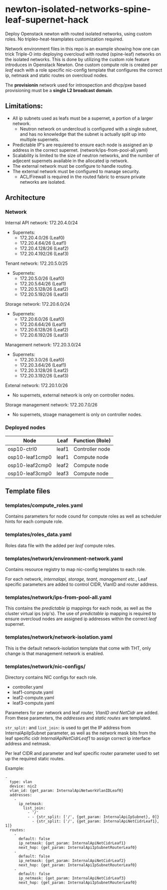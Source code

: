 # newton-isolated-networks-spine-leaf-supernet-hack
Deploy Openstack newton with routed isolated networks, using custom roles. No tripleo-heat-teamplates customization required.

Network environment files in this repo is an example showing how one can trick Triple-O into deploying overcloud with routed (spine-leaf) networks on the isolated networks. This is done by utilizing the custom role feature introduces in Openstack Newton. One custom compute role is created per _leaf_ each with a role specific nic-config template that configures the correct ip, netmask and static routes on overcloud nodes.

The **provisionin** network used for introspection and dhcp/pxe based provisioning must be a **single L2 broadcast domain**.

## Limitations:
* All ip subnets used as leafs must be a supernet, a portion of a larger network.
  * Neutron network on undercloud is configured with a single subnet, and has no knowledge that the subnet is actually split up into multiple supernets.
* Predictable IP's are requiered to ensure each node is assigned an ip address in the correct supernet. (network/ips-from-pool-all.yaml)
* Scalability is limited to the size of neutron networks, and the number of adjecent supernets available in the allocated ip network.
* The external network must be configure to handle routing.
* The external network must be configured to manage security.
  * ACL/Firewall is required in the routed fabric to ensure private networks are isolated.

## Architecture

### Network

Internal API network: 172.20.4.0/24
* Supernets:
  * 172.20.4.0/26   (Leaf0)
  * 172.20.4.64/26  (Leaf1)
  * 172.20.4.128/26 (Leaf2)
  * 172.20.4.192/26 (Leaf3)

Tenant network: 172.20.5.0/25
* Supernets:
  * 172.20.5.0/26   (Leaf0)
  * 172.20.5.64/26  (Leaf1)
  * 172.20.5.128/26 (Leaf2)
  * 172.20.5.192/26 (Leaf3)

Storage network: 172.20.6.0/24
* Supernets:
  * 172.20.6.0/26   (Leaf0)
  * 172.20.6.64/26  (Leaf1)
  * 172.20.6.128/26 (Leaf2)
  * 172.20.6.192/26 (Leaf3)

Management network: 172.20.3.0/24
* Supernets:
  * 172.20.3.0/26   (Leaf0)
  * 172.20.3.64/26  (Leaf1)
  * 172.20.3.128/26 (Leaf2)
  * 172.20.3.192/26 (Leaf3)

Extenal network: 172.20.1.0/26
 * No supernets, external network is only on controller nodes.

Storage management network: 172.20.7.0/26
 * No supernets, stoage management is only on controller nodes.

### Deployed nodes

Node             |  Leaf   |  Function (Role)
---------------- | ------- | -----------------------
osp10-ctrl0      |  leaf1  |  Controller node
osp10-leaf1cmp0  |  leaf1  |  Compute node
osp10-leaf2cmp0  |  leaf2  |  Compute node
osp10-leaf3cmp0  |  leaf3  |  Compute node

## Template files

### templates/compute_roles.yaml

Contains parameters for node cound for compute roles as well as scheduler
hints for each compute role.

### templates/roles_data.yaml

Roles data file with the added per _leaf_ compute roles.

### templates/network/environment-network.yaml

Contains resource registry to map nic-config templates to each role.

For each network, _internalapi, storage, teant, management etc._,
Leaf specific parameters are added to control CIDR, VlanID and router
 address.

### templates/network/ips-from-pool-all.yaml

This contains the _predictable_ ip mappings for each node, as well as the
cluster virtual ips (vip's). The use of _predictable_ ip mapping is required
to ensure overcloud nodes are assigned ip addresses within the correct _leaf_
supernet.

### templates/network/network-isolation.yaml

This is the default network-isolation template that come with THT, only change
is that management network is enabled.

### templates/network/nic-configs/

Directory contains NIC configs for each role.
   
* controller.yaml
* leaf1-compute.yaml
* leaf2-compute.yaml
* leaf3-compute.yaml

Parameters for per network and leaf _router, VlanID and NetCidr_ are added.
From these parameters, the _addresses_ and _static routes_ are templated.


`str_split:` and `list_join:` is used to get the IP address from
InternalApiIpSubnet parameter, as well as the network mask bits from
the leaf specific cidr _InternalApiNetCidrLeaf1_ to assign correct
ip interface address and netmask.

Per leaf CIDR and parameter and leaf specific router parameter used
to set up the required static routes.

Example:
```
-
  type: vlan
  device: nic2
  vlan_id: {get_param: InternalApiNetworkVlanIDLeaf0}
  addresses:
    -
      ip_netmask:
        list_join:
          - '/'
          - - {str_split: ['/', {get_param: InternalApiIpSubnet}, 0]}
            - {str_split: ['/', {get_param: InternalApiNetCidrLeaf1}, 1]}
  routes:
    -
      default: false
      ip_netmask: {get_param: InternalApiNetCidrLeaf1}
      next_hop: {get_param: InternalApiIpSubnetRouterLeaf0}
    -
      default: false
      ip_netmask: {get_param: InternalApiNetCidrLeaf2}
      next_hop: {get_param: InternalApiIpSubnetRouterLeaf0}
    -
      default: false
      ip_netmask: {get_param: InternalApiNetCidrLeaf3}
      next_hop: {get_param: InternalApiIpSubnetRouterLeaf0}
```

